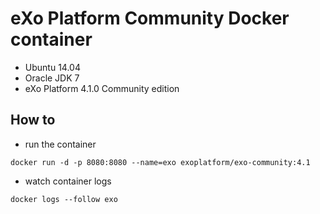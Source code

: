 # eXo Platform Community Docker container

* Ubuntu 14.04
* Oracle JDK 7
* eXo Platform 4.1.0 Community edition

## How to

* run the container

```
docker run -d -p 8080:8080 --name=exo exoplatform/exo-community:4.1
```

* watch container logs

```
docker logs --follow exo
```
